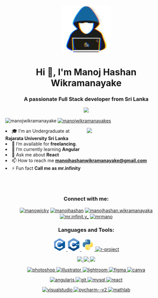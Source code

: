 <p align="center"><picture><img src = "https://github.com/0xAbdulKhalid/0xAbdulKhalid/raw/main/assets/mdImages/about_me.gif" width =150px></picture> </p>
<h1 align="center">Hi 👋, I'm Manoj Hashan Wikramanayake</h1>
<h3 align="center">A passionate Full Stack developer from Sri Lanka</h3>

<p align="center">
 <a href="https://github.com/manojwikramanayake"><img src="https://readme-typing-svg.herokuapp.com?lines=Always%20learning%20new%20things%20!&center=true&width=500&height=50"></a>
<p align="left"> <img src="https://komarev.com/ghpvc/?username=manojwikramanayake&label=Profile%20views&color=0e75b6&style=flat" alt="manojwikramanayake" /> 
 <a href="https://github.com/manojwikramanayake">
<img src="https://img.shields.io/github/followers/manojwikramanayake?label=Followers" alt="manojwikramanayakes" >
</a>
</p>
<p>
<picture> <img align="right" src="https://github.com/7oSkaaa/7oSkaaa/blob/main/Images/Right_Side.gif?raw=true" width = 250px></picture>
<li>🎓 I’m an Undergraduate at <b>Rajarata University Sri Lanka</b></li>
<li>🤝 I’m available for <b>freelancing</b>.</li>
<li>🌱 I’m currently learning <b>Angular</b></li>
<li>💬 Ask me about <b>React</b></li>

<li>📫 How to reach me <a href="https://mail.google.com/mail/u/0/#inbox?compose=lqrsmLLXKgBtbDWkGNcQmJWrGDPzDsTvLmCcSSlSThgxMwQFBnpBQptGMSmsqMzqhhVNHPrQWJnhpwrrT"><b>manojhashanwikramanayake@gmail.com</b></a></li>

<li>⚡ Fun fact <b>Call me as mr.infinity</b></li>
</p>
<br><br>
<h3 align="center">Connect with me:</h3><p align="center">
<a href="https://twitter.com/manowicky" target="blank"><img align="center" src="https://raw.githubusercontent.com/rahuldkjain/github-profile-readme-generator/master/src/images/icons/Social/twitter.svg" alt="manowicky" height="30" width="40" /></a>
<a href="https://linkedin.com/in/manojhashan" target="blank"><img align="center" src="https://raw.githubusercontent.com/rahuldkjain/github-profile-readme-generator/master/src/images/icons/Social/linked-in-alt.svg" alt="manojhashan" height="30" width="40" /></a>
<a href="https://fb.com/manojhashan.wikramanayaka" target="blank"><img align="center" src="https://raw.githubusercontent.com/rahuldkjain/github-profile-readme-generator/master/src/images/icons/Social/facebook.svg" alt="manojhashan.wikramanayaka" height="30" width="40" /></a>
<a href="https://instagram.com/mr.infinit.y_" target="blank"><img align="center" src="https://raw.githubusercontent.com/rahuldkjain/github-profile-readme-generator/master/src/images/icons/Social/instagram.svg" alt="mr.infinit.y_" height="30" width="40" /></a>
<a href="https://www.behance.net/mrmano" target="blank"><img align="center" src="https://raw.githubusercontent.com/rahuldkjain/github-profile-readme-generator/master/src/images/icons/Social/behance.svg" alt="mrmano" height="30" width="40" /></a>
</p>

<h3 align="center">Languages and Tools:</h3>
<p align="center"> 
<a href="https://www.cprogramming.com/" target="blank" rel="noreferrer"> <img src="https://raw.githubusercontent.com/devicons/devicon/master/icons/c/c-original.svg" alt="c" width="40" height="40"/> </a> <a href="https://www.w3schools.com/cpp/" target="blank" rel="noreferrer"> <img src="https://raw.githubusercontent.com/devicons/devicon/master/icons/cplusplus/cplusplus-original.svg" alt="cplusplus" width="40" height="40"/> </a> <a href="https://www.python.org" target="blank" rel="noreferrer"> <img src="https://raw.githubusercontent.com/devicons/devicon/master/icons/python/python-original.svg" alt="python" width="40" height="40"/> </a> 
<a href="https://www.r-project.org/" target="blank" rel="noreferrer"> <img src="https://img.icons8.com/fluency/48/r-project.png" alt="r-project" width="40" height="40"> </a></p>

<p align="center">
 <a href="https://www.w3.org/html/" target="_blank"> <img src="https://img.icons8.com/color/48/000000/html-5.png"/> </a> 
 <a href="https://www.w3schools.com/css/" target="_blank"> <img src="https://img.icons8.com/color/48/000000/css3.png"/> </a> 
<a href="https://developer.mozilla.org/en-US/docs/Web/JavaScript" target="_blank"> <img src="https://img.icons8.com/color/48/000000/javascript.png"/> </a> 
</p>
<p align="center">
<a href="https://www.photoshop.com/en" target="_blank" rel="noreferrer"> <img src="https://img.icons8.com/color/48/adobe-photoshop--v1.png" alt="photoshop" width="40" height="40"/> </a>
<a href="https://www.adobe.com/in/products/illustrator.html" target="_blank" rel="noreferrer"> <img src="https://img.icons8.com/color/48/adobe-illustrator--v1.png" alt="illustrator" width="40" height="40"/> </a>
<a href="https://www.lightroom.com/in/products/illustrator.html" target="_blank" rel="noreferrer"> <img src="https://img.icons8.com/color/48/000000/adobe-lightroom--v1.png" alt="lightroom" width="40" height="40"/> </a>
 <a href="https://www.figma.com/" target="_blank" rel="noreferrer"> <img src="https://img.icons8.com/color/48/figma--v1.png"  alt="figma" width="40" height="40"/> </a>
<a href="https://www.canva.com/" target="_blank" rel="noreferrer"> <img src="https://img.icons8.com/fluency/48/canva.png"  alt="canva" width="40" height="40"/></a>
</p>
<p align="center">
<a href="https://angular.io" target="_blank" rel="noreferrer"> <img src="https://img.icons8.com/color/48/angularjs.png" alt="angularjs" width="40" height="40"/> </a> 
<a href="https://git-scm.com/" target="_blank" rel="noreferrer"> <img src="https://img.icons8.com/color/48/git.png" alt="git" width="40" height="40"/> </a> 
<a href="https://www.mysql.com/" target="_blank" rel="noreferrer"> <img src="https://img.icons8.com/color/48/mysql-logo.png" alt="mysql" width="40" height="40"/> </a> 
<a href="https://reactjs.org/" target="_blank" rel="noreferrer"> <img src="https://img.icons8.com/color/48/react-native.png" alt="react" width="40" height="40"/> </a> </p>
</p>

<p align="center">
<a href="https:/https://code.visualstudio.com/" target="_blank"  rel="noreferrer"> <img src="https://img.icons8.com/color/48/visual-studio-code-2019.png" alt="visualstudio" width="40" height="40"/> </a> 
<a href="https://reactjs.org/" target="_blank" rel="noreferrer"> <img <img width="48" height="48" src="https://img.icons8.com/color/48/pycharm--v2.png" alt="pycharm--v2" width="40" height="40"/> </a> 
<a href="https://https://www.mathworks.com/" target="_blank" rel="noreferrer"> <img <img width="48" height="48" src="https://img.icons8.com/fluency/48/matlab.png"  alt="mathlab" width="40" height="40"/> </a> 
</p>

  
